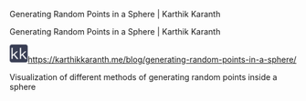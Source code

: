 Generating Random Points in a Sphere | Karthik Karanth

Generating Random Points in a Sphere | Karthik Karanth

![](../_resources/060079546652bdaa89fbce4146e4d80a.png)https://karthikkaranth.me/blog/generating-random-points-in-a-sphere/

Visualization of different methods of generating random points inside a sphere